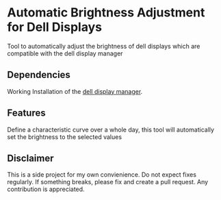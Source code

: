 # Automatic Brightness Adjustment for Dell Displays

Tool to automatically adjust the brightness of dell displays which are compatible with the dell display manager

## Dependencies
Working Installation of the [dell display manager](https://www.google.com/search?q=dell+display+manager).

## Features
Define a characteristic curve over a whole day, this tool will automatically set the brightness to the selected values

## Disclaimer
This is a side project for my own convienience. Do not expect fixes regularly. If something breaks, please fix and create a pull request. Any contribution is appreciated.
